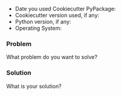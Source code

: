 * Date you used Cookiecutter PyPackage:
* Cookiecutter version used, if any:
* Python version, if any:
* Operating System:

### Problem

What problem do you want to solve?

### Solution

What is your solution?
